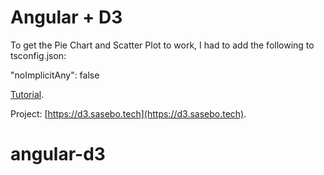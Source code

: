 # Angular + D3

To get the Pie Chart and Scatter Plot to work, I had to add the following to tsconfig.json:

"noImplicitAny": false

[Tutorial](https://blog.logrocket.com/data-visualization-angular-d3-js/).

Project: [https://d3.sasebo.tech](https://d3.sasebo.tech).

# angular-d3
